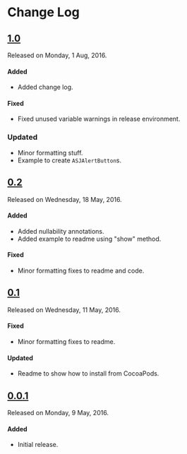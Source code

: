 # Change Log

## [1.0](https://github.com/sudeepjaiswal/ASJAlertController/releases/tag/1.0)
Released on Monday, 1 Aug, 2016.

#### Added
* Added change log.

#### Fixed
* Fixed unused variable warnings in release environment.

### Updated
* Minor formatting stuff.
* Example to create `ASJAlertButton`s.

## [0.2](https://github.com/sudeepjaiswal/ASJAlertController/releases/tag/0.2)
Released on Wednesday, 18 May, 2016.

#### Added
* Added nullability annotations.
* Added example to readme using "show" method.

#### Fixed
* Minor formatting fixes to readme and code.

## [0.1](https://github.com/sudeepjaiswal/ASJAlertController/releases/tag/0.1)
Released on Wednesday, 11 May, 2016.

#### Fixed
* Minor formatting fixes to readme.

#### Updated
* Readme to show how to install from CocoaPods.

## [0.0.1](https://github.com/sudeepjaiswal/ASJAlertController/releases/tag/0.0.1)
Released on Monday, 9 May, 2016.

#### Added
* Initial release.
